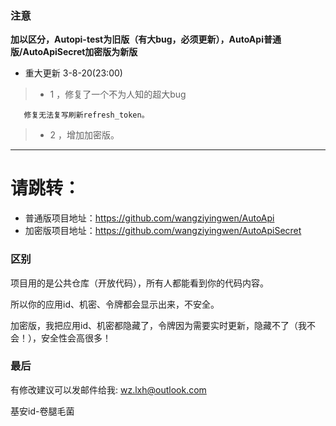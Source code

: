 ### 注意 ###
**加以区分，Autopi-test为旧版（有大bug，必须更新），AutoApi普通版/AutoApiSecret加密版为新版**
* 重大更新 3-8-20(23:00)
>- 1 ，修复了一个不为人知的超大bug

       修复无法复写刷新refresh_token。 
>- 2 ，增加加密版。
-------------------
# 请跳转：
* 普通版项目地址：https://github.com/wangziyingwen/AutoApi
* 加密版项目地址：https://github.com/wangziyingwen/AutoApiSecret

### 区别 ###
项目用的是公共仓库（开放代码），所有人都能看到你的代码内容。

所以你的应用id、机密、令牌都会显示出来，不安全。

加密版，我把应用id、机密都隐藏了，令牌因为需要实时更新，隐藏不了（我不会！），安全性会高很多！

### 最后 ###
有修改建议可以发邮件给我:
wz.lxh@outlook.com
  
基安id-卷腿毛菌
